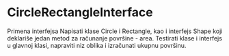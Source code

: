 # CircleRectangleInterface
Primena interfejsa Napisati klase Circle i Rectangle, kao i interfejs Shape koji deklariše jedan metod za računanje površine - area. Testirati klase i interfejs u glavnoj klasi, napraviti niz oblika i izračunati ukupnu površinu.
